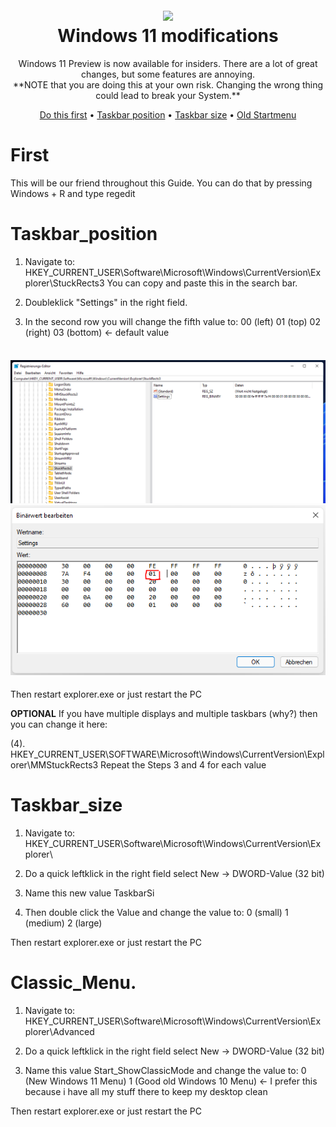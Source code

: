 <h1 align="center">
  <br>
  <img src="https://i.pcmag.com/imagery/articles/07byLBF5UaGsFsKtyOsENAg-11.1624559555.fit_lim.png">
  <br>
  Windows 11 modifications
  <br>
</h1>

<p align="center">
  Windows 11 Preview is now available for insiders. There are a lot of great changes, but some features are annoying.
  <br>
  **NOTE that you are doing this at your own risk. Changing the wrong thing could lead to break your System.**
</p>

<p align="center">
  <a href="#First">Do this first</a>
  •
  <a href="#Taskbar_position">Taskbar position</a>
  •  
  <a href="#Taskbar_size">Taskbar size</a>
  •
  <a href="#Classic_menu">Old Startmenu</a>
</p>
 
# First                            

This will be our friend throughout this Guide.
You can do that by pressing Windows + R and type regedit

# Taskbar_position

1. Navigate to: HKEY_CURRENT_USER\Software\Microsoft\Windows\CurrentVersion\Explorer\StuckRects3
    You can copy and paste this in the search bar.  

2. Doubleklick "Settings" in the right field.

3. In the second row you will change the fifth value to: 
    00 (left) 
    01 (top)
    02 (right)
    03 (bottom) <- default value

<h4>
  <br>
  <img src="https://raw.githubusercontent.com/marcel-kraatz/windows11-mods/main/StuckRects3.png">
  <br>
  <img src="https://raw.githubusercontent.com/marcel-kraatz/windows11-mods/main/stuckrects.png">
  <br>
</h4>


Then restart explorer.exe or just restart the PC

**OPTIONAL**
If you have multiple displays and multiple taskbars (why?) then you can change it here:

(4). HKEY_CURRENT_USER\SOFTWARE\Microsoft\Windows\CurrentVersion\Explorer\MMStuckRects3
        Repeat the Steps 3 and 4 for each value




# Taskbar_size

1. Navigate to: HKEY_CURRENT_USER\Software\Microsoft\Windows\CurrentVersion\Explorer\

2. Do a quick leftklick in the right field select New -> DWORD-Value (32 bit)

3. Name this new value TaskbarSi

4. Then double click the Value and change the value to: 
    0 (small) 
    1 (medium)
    2 (large)

Then restart explorer.exe or just restart the PC

# Classic_Menu.

1. Navigate to: HKEY_CURRENT_USER\Software\Microsoft\Windows\CurrentVersion\Explorer\Advanced

2. Do a quick leftklick in the right field select New -> DWORD-Value (32 bit)

3. Name this value Start_ShowClassicMode and change the value to:
    0 (New Windows 11 Menu)
    1 (Good old Windows 10 Menu) <- I prefer this because i have all my stuff there to keep my desktop clean

Then restart explorer.exe or just restart the PC
